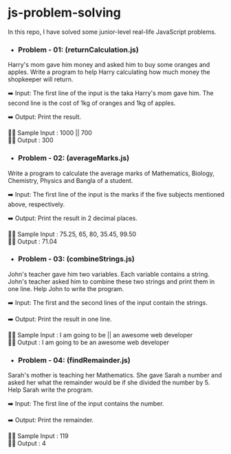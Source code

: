 # js-problem-solving
In this repo, I have solved some junior-level real-life JavaScript problems.  
- <h3>Problem - 01: (returnCalculation.js)</h3>  
Harry's mom gave him money and asked him to buy some oranges and apples. 
Write a program to help Harry calculating how much money the shopkeeper will return.

➡️ Input: 
The first line of the input is the taka Harry's mom gave him.
The second line is the cost of 1kg of oranges and 1kg of apples.

➡️ Output: 
Print the result.

✍🏽 Sample Input    : 1000 || 700  
✍🏽 Output          : 300


- <h3>Problem - 02: (averageMarks.js)</h3>  
Write a program to calculate the average marks of Mathematics, Biology, Chemistry, Physics and Bangla of a student.

➡️ Input:
The first line of the input is the marks if the five subjects mentioned above, respectively.

➡️ Output:
Print the result in 2 decimal places.

✍🏽 Sample Input    : 75.25, 65, 80, 35.45, 99.50  
✍🏽 Output          : 71.04


- <h3>Problem - 03: (combineStrings.js)</h3>  
John's teacher gave him two variables. Each variable contains a string. John's teacher asked him to combine these two strings and print them in one line. Help John to write the program.

➡️ Input:
The first and the second lines of the input contain the strings.

➡️ Output:
Print the result in one line.

✍🏽 Sample Input     : I am going to be || an awesome web developer  
✍🏽 Output           : I am going to be an awesome web developer


- <h3>Problem - 04: (findRemainder.js)</h3>  
Sarah's mother is teaching her Mathematics. She gave Sarah a number and asked her what the remainder would be if she divided the number by 5. Help Sarah write the program.

➡️ Input:
The first line of the input contains the number.

➡️ Output:
Print the remainder.

✍🏽 Sample Input     : 119  
✍🏽 Output           : 4

